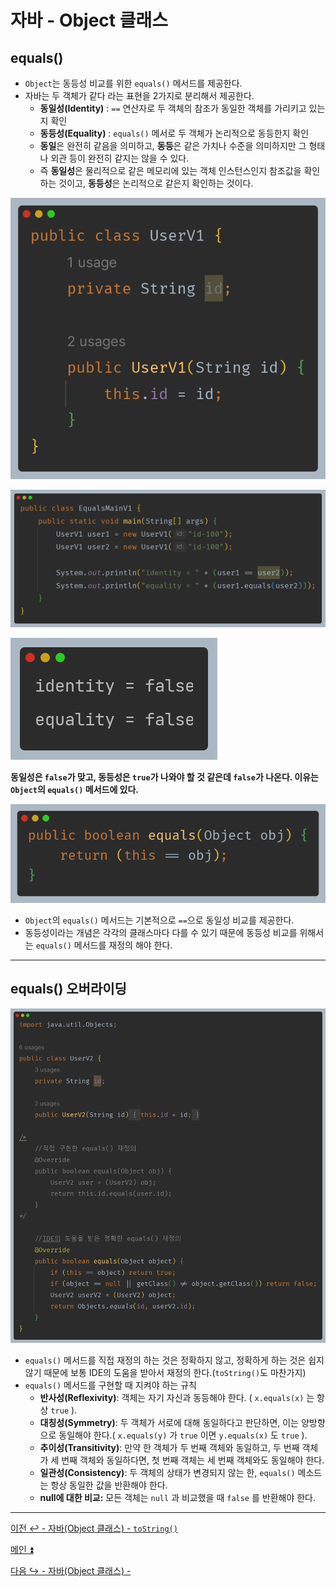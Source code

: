 # 자바 - Object 클래스

## equals()

- `Object`는 동등성 비교를 위한 `equals()` 메서드를 제공한다.
- 자바는 두 객체가 같다 라는 표현을 2가지로 분리해서 제공한다.
  - **동일성(Identity)** : `==` 연산자로 두 객체의 참조가 동일한 객체를 가리키고 있는지 확인
  - **동등성(Equality)** : `equals()` 메서로 두 객체가 논리적으로 동등한지 확인
  - **동일**은 완전히 같음을 의미하고, **동등**은 같은 가치나 수준을 의미하지만 그 형태나 외관 등이 완전히 같지는 않을 수 있다.
  - 즉 **동일성**은 물리적으로 같은 메모리에 있는 객체 인스턴스인지 참조값을 확인하는 것이고, **동등성**은 논리적으로 같은지 확인하는 것이다.

![img_22.png](image/img_22.png)

![img_23.png](image/img_23.png)

![img_24.png](image/img_24.png)

**동일성은 `false`가 맞고, 동등성은 `true`가 나와야 할 것 같은데 `false`가 나온다. 이유는 `Object`의 `equals()` 메서드에 있다.**

![img_25.png](image/img_25.png)

- `Object`의 `equals()` 메서드는 기본적으로 `==`으로 동일성 비교를 제공한다.
- 동등성이라는 개념은 각각의 클래스마다 다를 수 있기 때문에 동등성 비교를 위해서는 `equals()` 메서드를 재정의 해야 한다.

---

## equals() 오버라이딩

![img_26.png](image/img_26.png)

- `equals()` 메서드를 직접 재정의 하는 것은 정확하지 않고, 정확하게 하는 것은 쉽지 않기 때문에 보통 IDE의 도움을 받아서 재정의 한다.(`toString()`도 마찬가지)
- `equals()` 메서드를 구현할 때 지켜야 하는 규칙
  - **반사성(Reflexivity)**: 객체는 자기 자신과 동등해야 한다. ( `x.equals(x)` 는 항상 `true` ).
  - **대칭성(Symmetry)**: 두 객체가 서로에 대해 동일하다고 판단하면, 이는 양방향으로 동일해야 한다.( `x.equals(y)` 가 `true` 이면 `y.equals(x)` 도 `true` ).
  - **추이성(Transitivity)**: 만약 한 객체가 두 번째 객체와 동일하고, 두 번째 객체가 세 번째 객체와 동일하다면, 첫 번째 객체는 세 번째 객체와도 동일해야 한다.
  - **일관성(Consistency)**: 두 객체의 상태가 변경되지 않는 한, `equals()` 메소드는 항상 동일한 값을 반환해야 한다.
  - **null에 대한 비교:** 모든 객체는 `null` 과 비교했을 때 `false` 를 반환해야 한다.

---

[이전 ↩️ - 자바(Object 클래스) - `toString()`]()

[메인 ⏫]()

[다음 ↪️ - 자바(Object 클래스) - ]()